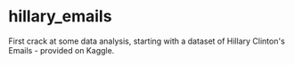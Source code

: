 # hillary_emails
First crack at some data analysis, starting with a dataset of Hillary Clinton's Emails - provided on Kaggle.
